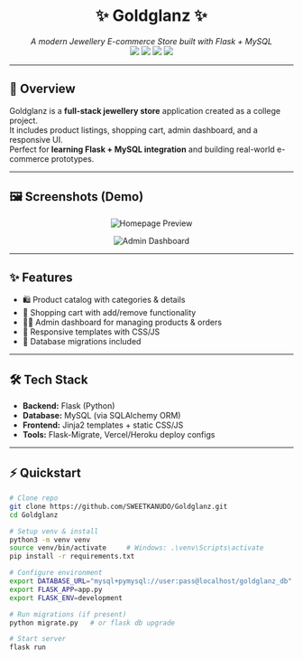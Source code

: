 <h1 align="center">✨ Goldglanz ✨</h1>
<p align="center">
  <i>A modern Jewellery E-commerce Store built with Flask + MySQL</i><br>
  <img src="https://img.shields.io/badge/Python-3.8+-blue?style=for-the-badge&logo=python" />
  <img src="https://img.shields.io/badge/Flask-2.x-black?style=for-the-badge&logo=flask" />
  <img src="https://img.shields.io/badge/MySQL-8.x-orange?style=for-the-badge&logo=mysql" />
  <img src="https://img.shields.io/badge/Status-Active-success?style=for-the-badge" />
</p>

---

## 🎯 Overview
Goldglanz is a **full-stack jewellery store** application created as a college project.  
It includes product listings, shopping cart, admin dashboard, and a responsive UI.  
Perfect for **learning Flask + MySQL integration** and building real-world e-commerce prototypes.

---

## 🖼️ Screenshots (Demo)
<p align="center">
  <img src="https://via.placeholder.com/600x350?text=Homepage+Preview" alt="Homepage Preview" />
</p>
<p align="center">
  <img src="https://via.placeholder.com/600x350?text=Admin+Dashboard+Preview" alt="Admin Dashboard" />
</p>

---

## ✨ Features
- 🛍️ Product catalog with categories & details  
- 🛒 Shopping cart with add/remove functionality  
- 👩‍💻 Admin dashboard for managing products & orders  
- 🎨 Responsive templates with CSS/JS  
- 💾 Database migrations included  

---

## 🛠 Tech Stack
- **Backend:** Flask (Python)  
- **Database:** MySQL (via SQLAlchemy ORM)  
- **Frontend:** Jinja2 templates + static CSS/JS  
- **Tools:** Flask-Migrate, Vercel/Heroku deploy configs  

---

## ⚡ Quickstart
```bash
# Clone repo
git clone https://github.com/SWEETKANUDO/Goldglanz.git
cd Goldglanz

# Setup venv & install
python3 -m venv venv
source venv/bin/activate     # Windows: .\venv\Scripts\activate
pip install -r requirements.txt

# Configure environment
export DATABASE_URL="mysql+pymysql://user:pass@localhost/goldglanz_db"
export FLASK_APP=app.py
export FLASK_ENV=development

# Run migrations (if present)
python migrate.py   # or flask db upgrade

# Start server
flask run
